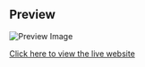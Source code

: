 
## Preview

![Preview Image](preview.jpeg)

[Click here to view the live website](https://shahrukkabir.github.io/Travel-Blog-Web/)

